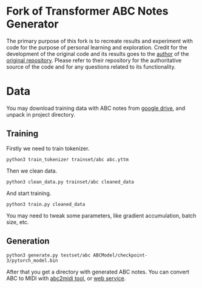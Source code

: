 # Fork of Transformer ABC Notes Generator
The primary purpose of this fork is to recreate results and experiment with code for the purpose of personal learning and exploration. Credit for the development of the original code and its results goes to the [author](https://github.com/alxmamaev) of the [original repository](https://github.com/alxmamaev/yandex-music-generation-contest). Please refer to their repository for the authoritative source of the code and for any questions related to its functionality.

# Data
You may download training data with ABC notes from [google drive](https://drive.google.com/drive/folders/15rNfd10B2yEab-67CG5VAyVjvolJN-E4?usp=sharing), and unpack in project directory. 

## Training
Firstly we need to train tokenizer.

```
python3 train_tokenizer trainset/abc abc.yttm
```

Then we clean data.

```
python3 clean_data.py trainset/abc cleaned_data
```

And start training.

```
python3 train.py cleaned_data
```
You may need to tweak some parameters, like gradient accumulation, batch size, etc.

## Generation 
```
python3 generate.py testset/abc ABCModel/checkpoint-3/pytorch_model.bin
``` 

After that you get a directory with generated ABC notes. You can convert ABC to MIDI with [abc2midi tool](https://www.systutorials.com/docs/linux/man/1-abc2midi/), or [web service](https://www.abcjs.net/abcjs-editor.html).

